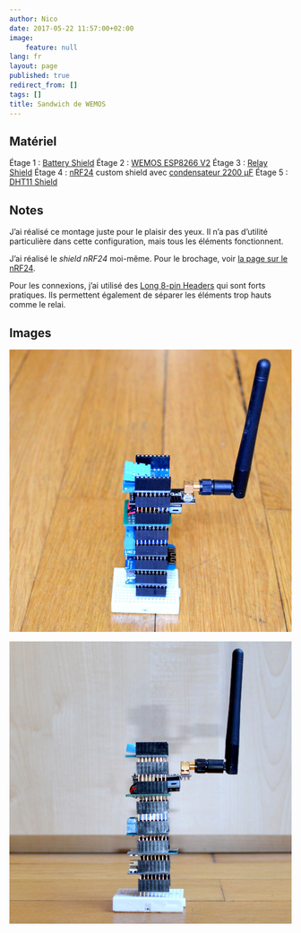 ```yaml
---
author: Nico
date: 2017-05-22 11:57:00+02:00
image:
    feature: null
lang: fr
layout: page
published: true
redirect_from: []
tags: []
title: Sandwich de WEMOS
---
```


## Matériel

Étage 1 : [Battery Shield][1]
Étage 2 : [WEMOS ESP8266 V2][2]
Étage 3 : [Relay Shield][3]
Étage 4 : [nRF24][4a] custom shield avec [condensateur 2200 µF][4b]
Étage 5 : [DHT11 Shield][5]

## Notes

J’ai réalisé ce montage juste pour le plaisir des yeux. Il n’a pas d’utilité particulière dans cette configuration, mais tous les éléments fonctionnent.

J’ai réalisé le _shield nRF24_ moi-même. Pour le brochage, voir [la page sur le nRF24][4c].

Pour les connexions, j’ai utilisé des [Long 8-pin Headers][6] qui sont forts pratiques. Ils permettent également de séparer les éléments trop hauts comme le relai.

## Images

[![WEMOS Sandwich][img_1]][img_1]

[![WEMOS Sandwich][img_2]][img_2]

[img_1]: ../../files/2017-05-22-wemos-sandwich/images/wemos-sandwich-001.jpg
[img_2]: ../../files/2017-05-22-wemos-sandwich/images/wemos-sandwich-002.jpg
[1]: https://www.banggood.com/WeMos-D1-Mini-Single-Lithium-Battery-Charging-And-Battery-Boost-Shield-p-1092773.html?p=0431091025639201412F
[2]: https://www.banggood.com/WeMos-D1-Mini-V2-NodeMcu-4M-Bytes-Lua-WIFI-Internet-Of-Things-Development-Board-Based-ESP8266-p-1115398.html?p=0431091025639201412F
[3]: https://www.banggood.com/DC-5V-1CH-Relay-Shield-V2-Version-2-For-WEMOS-D1-Mini-ESP8266-WiFi-Module-p-1102379.html?p=0431091025639201412F
[4a]: https://fr.aliexpress.com/item/2pcs-lot-Special-promotions-1100-meter-long-distance-NRF24L01-PA-LNA-wireless-modules-with-antenna/32246689488.html
[4b]: https://fr.aliexpress.com/item/1LOT-10PCS-Aluminum-Capacitors-2200uF-228-20-10-17mm-10V-2200000nF-2200000000pF-Diameter10mm/32707549315.html
[4c]: https://ouilogique.com/tests_nRF24L01+/#nrf24l01-sur-esp8266
[5]: https://www.banggood.com/DHT11-Single-Bus-Digital-Temperature-Humidity-Sensor-Shield-For-WeMos-D1-Mini-p-1050049.html?p=0431091025639201412F
[6]: https://fr.aliexpress.com/item/Free-shipping-60Pcs-lot-2-54MM-6Pin-8Pin-10Pin-10MM-Long-Needle-Female-Pin-Header-Strip/32684334510.html
